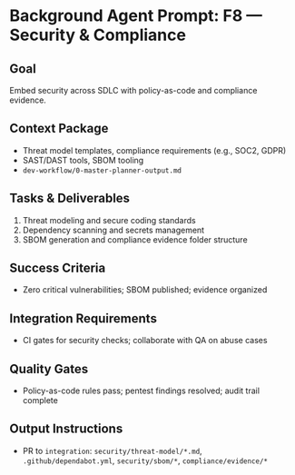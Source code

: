 # Background Agent Prompt: F8 — Security & Compliance

## Goal
Embed security across SDLC with policy-as-code and compliance evidence.

## Context Package
- Threat model templates, compliance requirements (e.g., SOC2, GDPR)
- SAST/DAST tools, SBOM tooling
- `dev-workflow/0-master-planner-output.md`

## Tasks & Deliverables
1. Threat modeling and secure coding standards
2. Dependency scanning and secrets management
3. SBOM generation and compliance evidence folder structure

## Success Criteria
- Zero critical vulnerabilities; SBOM published; evidence organized

## Integration Requirements
- CI gates for security checks; collaborate with QA on abuse cases

## Quality Gates
- Policy-as-code rules pass; pentest findings resolved; audit trail complete

## Output Instructions
- PR to `integration`: `security/threat-model/*.md`, `.github/dependabot.yml`, `security/sbom/*`, `compliance/evidence/*`
